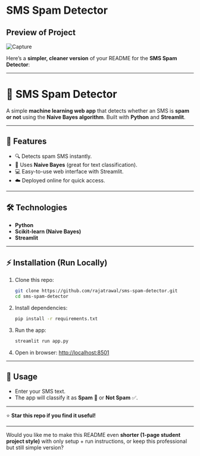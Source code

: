 # SMS Spam Detector


## Preview of Project
![Capture](https://github.com/rajatrawal/sms-spam-detector/assets/72153827/e0075213-2e5c-4c62-9ec5-b960c5a60736)


Here’s a **simpler, cleaner version** of your README for the **SMS Spam Detector**:

---

# 📱 SMS Spam Detector

A simple **machine learning web app** that detects whether an SMS is **spam or not** using the **Naive Bayes algorithm**.
Built with **Python** and **Streamlit**.

---

## 🚀 Features

* 🔍 Detects spam SMS instantly.
* 🤖 Uses **Naive Bayes** (great for text classification).
* 💻 Easy-to-use web interface with Streamlit.
* ☁️ Deployed online for quick access.

---

## 🛠️ Technologies

* **Python**
* **Scikit-learn (Naive Bayes)**
* **Streamlit**

---

## ⚡ Installation (Run Locally)

1. Clone this repo:

   ```bash
   git clone https://github.com/rajatrawal/sms-spam-detector.git
   cd sms-spam-detector
   ```

2. Install dependencies:

   ```bash
   pip install -r requirements.txt
   ```

3. Run the app:

   ```bash
   streamlit run app.py
   ```

4. Open in browser: [http://localhost:8501](http://localhost:8501)

---

## 📌 Usage

* Enter your SMS text.
* The app will classify it as **Spam** 🚫 or **Not Spam** ✅.

---

⭐ **Star this repo if you find it useful!**

---

Would you like me to make this README even **shorter (1-page student project style)** with only setup + run instructions, or keep this professional but still simple version?

